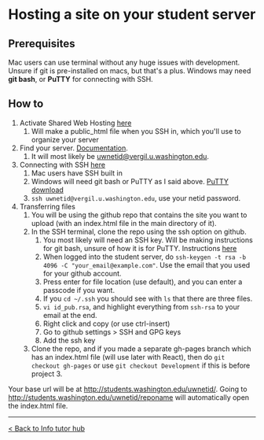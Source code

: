 # Hosting a site on your student server

## Prerequisites

Mac users can use terminal without any huge issues with development. Unsure if git is pre-installed on macs, but that's a plus. Windows may need **git bash**, or **PuTTY** for connecting with SSH. 

## How to

1. Activate Shared Web Hosting [here](https://itconnect.uw.edu/connect/web-publishing/shared-hosting/activating-shared-web-hosting/)
    1. Will make a public_html file when you SSH in, which you'll use to organize your server
2. Find your server. [Documentation](https://itconnect.uw.edu/connect/web-publishing/shared-hosting/web-development-environments/).
    1. It will most likely be uwnetid@vergil.u.washington.edu.
3. Connecting with SSH [here](https://itconnect.uw.edu/connect/web-publishing/shared-hosting/ssh/)
    1. Mac users have SSH built in
    2. Windows will need git bash or PuTTY as I said above. [PuTTY download](https://www.chiark.greenend.org.uk/~sgtatham/putty/)
    3. `ssh uwnetid@vergil.u.washington.edu`, use your netid password.
4. Transferring files
    1. You will be using the github repo that contains the site you want to upload (with an index.html file in the main directory of it).
    2. In the SSH terminal, clone the repo using the ssh option on github.
        1. You most likely will need an SSH key. Will be making instructions for git bash, unsure of how it is for PuTTY. Instructions [here](https://help.github.com/articles/generating-a-new-ssh-key-and-adding-it-to-the-ssh-agent/)
        2. When logged into the student server, do `ssh-keygen -t rsa -b 4096 -C "your_email@example.com"`. Use the email that you used for your github account. 
        3. Press enter for file location (use default), and you can enter a passcode if you want.
        4. If you `cd ~/.ssh` you should see with `ls` that there are three files.
        5. `vi id_pub.rsa`, and highlight everything from `ssh-rsa` to your email at the end.
        6. Right click and copy (or use ctrl-insert)
        7. Go to github settings > SSH and GPG keys
        8. Add the ssh key
    3. Clone the repo, and if you made a separate gh-pages branch which has an index.html file (will use later with React), then do `git checkout gh-pages` or use `git checkout Development` if this is before project 3.

Your base url will be at http://students.washington.edu/uwnetid/. Going to http://students.washington.edu/uwnetid/reponame will automatically open the index.html file.

---

[< Back to Info tutor hub](/blog/infotutor-home)